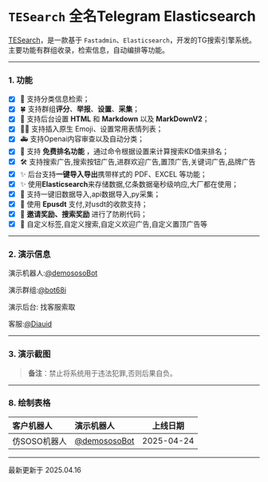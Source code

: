 # `TESearch` 全名Telegram Elasticsearch

[TESearch](https://[68i.net/forum-post/18.html)，是一款基于 `Fastadmin`、`Elasticsearch`，开发的TG搜索引擎系统。主要功能有群组收录，检索信息，自动编排等功能。

---

### 1. 功能

- [x] 🎉 支持分类信息检索；
- [x] 🍀 支持群组**评分**、**举报**、**设置**、**采集**；
- [x] 🏁 支持后台设置 **HTML** 和 **Markdown** 以及 **MarkDownV2**；
- [x] 💃🏻 支持插入原生 Emoji、设置常用表情列表；
- [x] 🚑 支持Openai内容审查以及自动分类；
- [x] 📝 支持 **免费排名功能** ，通过命令根据设置来计算搜索KD值来排名；
- [x] 🛠  支持搜索广告,搜索按钮广告,进群欢迎广告,置顶广告,关键词广告,品牌广告
- [x] ✨ 后台支持**一键导入导出**携带样式的 PDF、EXCEL 等功能；
- [x] ✨ 使用**Elasticsearch**来存储数据,亿条数据毫秒级响应,大厂都在使用；
- [x] 👏 支持一键旧数据导入,api数据导入,py采集；
- [x] 🦑 使用 **Epusdt** 支付,对usdt的收款支持；
- [x] 🌟 **邀请奖励、搜索奖励** 进行了防刷代码；
- [x] 🌟 自定义标签,自定义搜索,自定义欢迎广告,自定义置顶广告等

---

### 2. 演示信息

演示机器人:[@demososoBot](https://t.me/demososoBot)

演示群组:[@bot68i](https://t.me/bot68i)

演示后台: 找客服索取

客服:[@Diauid](https://t.me/Diauid)

---

### 3. 演示截图

> **备注**：禁止将系统用于违法犯罪,否则后果自负。

---

### 8. 绘制表格

| 客户机器人        | 演示机器人   |  上线日期  |
| :--------  | :-----  | :----:  |
| 仿SOSO机器人 | [@demososoBot](https://t.me/demososoBot) |2025-04-24|


---


最新更新于 2025.04.16